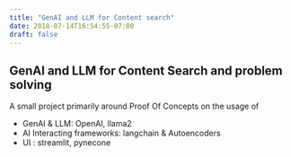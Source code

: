 ```yaml
---
title: "GenAI and LLM for Content search"
date: 2018-07-14T16:54:55-07:00
draft: false
---
```


## GenAI and LLM for Content Search and problem solving

A small project primarily around Proof Of Concepts on the usage of 

- GenAI & LLM: OpenAI, llama2 
- AI Interacting frameworks: langchain & Autoencoders 
- UI : streamlit, pynecone

